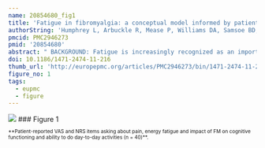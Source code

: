 ```yaml
---
name: 20854680_fig1
title: 'Fatigue in fibromyalgia: a conceptual model informed by patient interviews.'
authorString: 'Humphrey L, Arbuckle R, Mease P, Williams DA, Samsoe BD, Gilbert C.'
pmcid: PMC2946273
pmid: '20854680'
abstract: " BACKGROUND: Fatigue is increasingly recognized as an important symptom in fibromyalgia (FM). Unknown however is how fatigue is experienced by individuals in the context of FM. We conducted qualitative research in order to better understand aspects of fatigue that might be unique to FM as well as the impact it has on patients' lives. The data obtained informed the development of a conceptual model of fatigue in FM. METHODS: Open-ended interviews were conducted with 40 individuals with FM (US [n = 20], Germany [n = 10] and France [n = 10]). Transcripts were analyzed using qualitative methods based upon grounded theory to identify key themes and concepts. RESULTS: Participants were mostly female (70%) with a mean age of 48.7 years (range: 25-79). Thirty-one individuals (i.e., 77.5%) spontaneously described experiencing tiredness/lack of energy/fatigue due to FM. Participants discussed FM fatigue as being more severe, constant/persistent and unpredictable than normal tiredness. The conceptual model depicts the key elements of fatigue in FM from a patient perspective. This includes: an overwhelming feeling of tiredness (n = 17, 42.5%), not relieved by resting/sleeping (n = 15, 37.5%), not proportional to effort exerted (n = 25, 62.5%), associated with a feeling of weakness/heaviness (n = 20, 50%), interferes with motivation (n = 22, 55%), interferes with desired activities (n = 27, 67.5%), prolongs tasks (n = 15, 37.5%), and makes it difficult to concentrate (n = 21, 52.5%), think clearly (n = 12, 30%) or remember things (n = 9, 22.5%). CONCLUSION: The majority of individuals with FM who participated in this study experience fatigue and describe it as more severe than normal tiredness."
doi: 10.1186/1471-2474-11-216
thumb_url: 'http://europepmc.org/articles/PMC2946273/bin/1471-2474-11-216-1.gif'
figure_no: 1
tags:
  - eupmc
  - figure
---
```

<img src='http://europepmc.org/articles/PMC2946273/bin/1471-2474-11-216-1.jpg' style='max-height: 300px'>
### Figure 1
<p style='font-size: 10px;'>**Patient-reported VAS and NRS items asking about pain, energy fatigue and impact of FM on cognitive functioning and ability to do day-to-day activities (n = 40)**.</p>